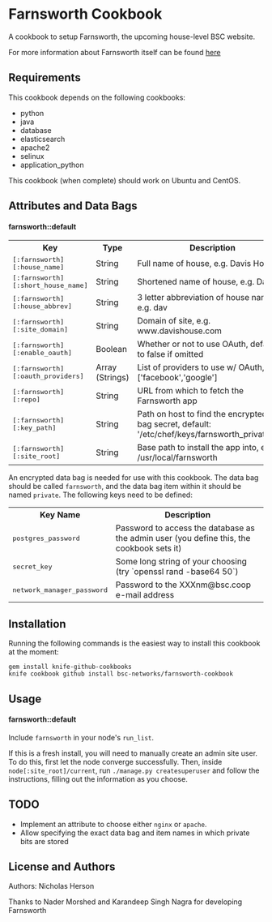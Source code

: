 Farnsworth Cookbook
===================
A cookbook to setup Farnsworth, the upcoming house-level BSC website.

For more information about Farnsworth itself can be found [here](https://github.com/knagra/farnsworth)


Requirements
------------
This cookbook depends on the following cookbooks:
- python
- java
- database
- elasticsearch
- apache2
- selinux
- application_python

This cookbook (when complete) should work on Ubuntu and CentOS.

Attributes and Data Bags
----------

#### farnsworth::default
<table>
  <tr>
    <th>Key</th>
    <th>Type</th>
    <th>Description</th>
  </tr>
  <tr>
    <td><tt>[:farnsworth][:house_name]</tt></td>
    <td>String</td>
    <td>Full name of house, e.g. Davis House</td>
  </tr>  
    <tr>
    <td><tt>[:farnsworth][:short_house_name]</tt></td>
    <td>String</td>
    <td>Shortened name of house, e.g. Davis</td>
  </tr>
    <tr>
    <td><tt>[:farnsworth][:house_abbrev]</tt></td>
    <td>String</td>
    <td>3 letter abbreviation of house name, e.g. dav</td>
  </tr>
    <tr>
    <td><tt>[:farnsworth][:site_domain]</tt></td>
    <td>String</td>
    <td>Domain of site, e.g. www.davishouse.com</td>
  </tr>
    <tr>
    <td><tt>[:farnsworth][:enable_oauth]</tt></td>
    <td>Boolean</td>
    <td>Whether or not to use OAuth, defaults to false if omitted</td>
  </tr>
    <tr>
    <td><tt>[:farnsworth][:oauth_providers]</tt></td>
    <td>Array (Strings)</td>
    <td>List of providers to use w/ OAuth, e.g. ['facebook','google']</td>
  </tr>
    <tr>
    <td><tt>[:farnsworth][:repo]</tt></td>
    <td>String</td>
    <td>URL from which to fetch the Farnsworth app</td>
  </tr>
    <tr>
    <td><tt>[:farnsworth][:key_path]</tt></td>
    <td>String</td>
    <td>Path on host to find the encrypted data bag secret, default: '/etc/chef/keys/farnsworth_private.key'</td>
  </tr>
    <tr>
    <td><tt>[:farnsworth][:site_root]</tt></td>
    <td>String</td>
    <td>Base path to install the app into, e.g. /usr/local/farnsworth</td>
  </tr>
</table>

An encrypted data bag is needed for use with this cookbook.  The data bag should be called `farnsworth`, and the data bag item within it should be named `private`. The following keys need to be defined:

<table>
  <tr>
    <th>Key Name</th>
    <th>Description</th>
  </tr>
  <tr>
    <td><tt>postgres_password</tt></td>
    <td>Password to access the database as the admin user (you define this, the cookbook sets it)</td>
  </tr>
  <tr>
    <td><tt>secret_key</tt></td>
    <td>Some long string of your choosing (try `openssl rand -base64 50`)</tt></td>
  </tr>
  <tr>
    <td><tt>network_manager_password</tt></td>
    <td>Password to the XXXnm@bsc.coop e-mail address</td>
  </tr>
</table>

Installation
------------
Running the following commands is the easiest way to install this cookbook at the moment:
```
gem install knife-github-cookbooks
knife cookbook github install bsc-networks/farnsworth-cookbook
```

Usage
-----
#### farnsworth::default

Include `farnsworth` in your node's `run_list`.

If this is a fresh install, you will need to manually create an admin site user. To do this, first let the node converge successfully. Then, inside `node[:site_root]/current`, run `./manage.py createsuperuser` and follow the instructions, filling out the information as you choose.


TODO
----
- Implement an attribute to choose either `nginx` or `apache`.
- Allow specifying the exact data bag and item names in which private bits are stored

License and Authors
-------------------
Authors: Nicholas Herson

Thanks to Nader Morshed and Karandeep Singh Nagra for developing Farnsworth
